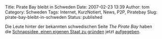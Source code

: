 Title: Pirate Bay bleibt in Schweden
Date: 2007-02-23 13:39
Author: tom
Category: Schweden
Tags: Internet, KurzNotiert, News, P2P, Piratebay
Slug: pirate-bay-bleibt-in-schweden
Status: published

Die Leute hinter der bekannten schwedischen Seite *The Pirate Bay* haben
die [Schnapsidee, einen eigenen Staat zu
gründen](http://www.fiket.de/2007/01/13/piraten-wollen-staat-gruenden/)
jetzt
[aufgegeben](http://www.gulli.com/news/piratebay-statt-in-sealand-2007-02-23/).

